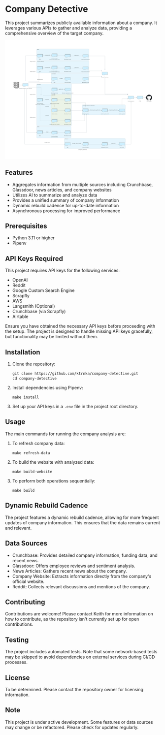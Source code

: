 # Company Detective

This project summarizes publicly available information about a company. It leverages various APIs to gather and analyze data, providing a comprehensive overview of the target company.

![System diagram](system_diagram.png)

## Features

- Aggregates information from multiple sources including Crunchbase, Glassdoor, news articles, and company websites
- Utilizes AI to summarize and analyze data
- Provides a unified summary of company information
- Dynamic rebuild cadence for up-to-date information
- Asynchronous processing for improved performance

## Prerequisites

- Python 3.11 or higher
- Pipenv

## API Keys Required

This project requires API keys for the following services:

- OpenAI
- Reddit
- Google Custom Search Engine
- Scrapfly
- AWS
- Langsmith (Optional)
- Crunchbase (via Scrapfly)
- Airtable

Ensure you have obtained the necessary API keys before proceeding with the setup. The project is designed to handle missing API keys gracefully, but functionality may be limited without them.

## Installation

1. Clone the repository:
   ```
   git clone https://github.com/ktrnka/company-detective.git
   cd company-detective
   ```

2. Install dependencies using Pipenv:
   ```
   make install
   ```

3. Set up your API keys in a `.env` file in the project root directory.

## Usage

The main commands for running the company analysis are:

1. To refresh company data:
   ```
   make refresh-data
   ```

2. To build the website with analyzed data:
   ```
   make build-website
   ```

3. To perform both operations sequentially:
   ```
   make build
   ```

## Dynamic Rebuild Cadence

The project features a dynamic rebuild cadence, allowing for more frequent updates of company information. This ensures that the data remains current and relevant.

## Data Sources

- Crunchbase: Provides detailed company information, funding data, and recent news.
- Glassdoor: Offers employee reviews and sentiment analysis.
- News Articles: Gathers recent news about the company.
- Company Website: Extracts information directly from the company's official website.
- Reddit: Collects relevant discussions and mentions of the company.

## Contributing

Contributions are welcome! Please contact Keith for more information on how to contribute, as the repository isn't currently set up for open contributions.

## Testing

The project includes automated tests. Note that some network-based tests may be skipped to avoid dependencies on external services during CI/CD processes.

## License

To be determined. Please contact the repository owner for licensing information.

## Note

This project is under active development. Some features or data sources may change or be refactored. Please check for updates regularly.
